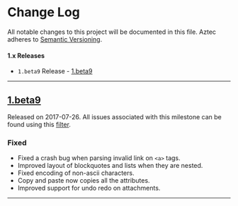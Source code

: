 # Change Log
All notable changes to this project will be documented in this file.
Aztec adheres to [Semantic Versioning](http://semver.org/).

#### 1.x Releases
- `1.beta9` Release  - [1.beta9](#1.beta9)

---

## [1.beta9](https://github.com/wordpress-mobile/MediaPicker-iOS/releases/tag/1.beta9)
Released on 2017-07-26. All issues associated with this milestone can be found using this
[filter](https://github.com/wordpress-mobile/AztecEditor-iOS/issues?q=is%3Aopen+is%3Aissue+milestone%3A%22Version+1.0+Beta+9%22).

### Fixed
- Fixed a crash bug when parsing invalid link on `<a>` tags.
- Improved layout of blockquotes and lists when they are nested.
- Fixed encoding of non-ascii characters.
- Copy and paste now copies all the attributes.
- Improved support for undo redo on attachments.

---
